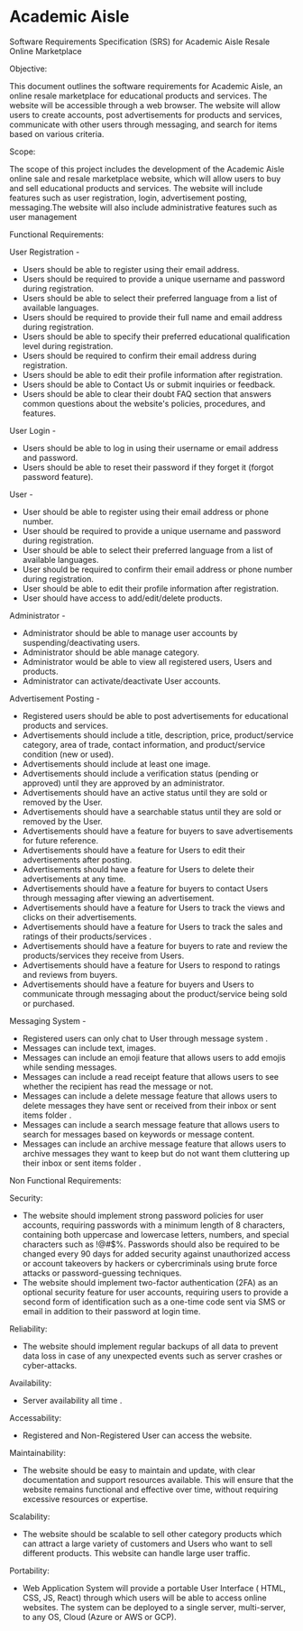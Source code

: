 # Academic Aisle

Software Requirements Specification (SRS) for Academic Aisle Resale Online Marketplace

Objective:

This document outlines the software requirements for Academic Aisle, an online resale marketplace for educational products and services. The website will be accessible through a web browser. The website will allow users to create accounts, post advertisements for products and services, communicate with other users through messaging, and search for items based on various criteria.

Scope:

The scope of this project includes the development of the Academic Aisle online sale and resale marketplace website, which will allow users to buy and sell educational products and services. The website will include features such as user registration, login, advertisement posting, messaging.The website will also include administrative features such as user management

Functional Requirements:

User Registration -

- Users should be able to register using their email address.
- Users should be required to provide a unique username and password during registration.
- Users should be able to select their preferred language from a list of available languages.
- Users should be required to provide their full name and email address during registration.
- Users should be able to specify their preferred educational qualification level during registration.
- Users should be required to confirm their email address during registration.
- Users should be able to edit their profile information after registration.
- Users should be able to Contact Us or submit inquiries or feedback.
- Users should be able to clear their doubt FAQ section that answers common questions about the website's policies, procedures, and features.

User Login -

- Users should be able to log in using their username or email address and password.
- Users should be able to reset their password if they forget it (forgot password feature).

User - 

- User should be able to register using their email address or phone number.
- User should be required to provide a unique username and password during registration.
- User should be able to select their preferred language from a list of available languages.
- User should be required to confirm their email address or phone number during registration.
- User should be able to edit their profile information after registration.
- User should have access to add/edit/delete products.

Administrator - 

- Administrator should be able to manage user accounts by suspending/deactivating users.
- Administrator should be able manage category.
- Administrator would be able to  view all registered users, Users and products.
- Administrator can activate/deactivate User accounts.

Advertisement Posting -

- Registered users should be able to post advertisements for educational products and services.
- Advertisements should include a title, description, price, product/service category, area of trade, contact information, and product/service condition (new or used).
- Advertisements should include at least one image.
- Advertisements should include a verification status (pending or approved) until they are approved by an administrator.
- Advertisements should have an active status until they are sold or removed by the User.
- Advertisements should have a searchable status until they are sold or removed by the User.
- Advertisements should have a feature for buyers to save advertisements for future reference.
- Advertisements should have a feature for Users to edit their advertisements after posting.
- Advertisements should have a feature for Users to delete their advertisements at any time.
- Advertisements should have a feature for buyers to contact Users through messaging after viewing an advertisement.
- Advertisements should have a feature for Users to track the views and clicks on their advertisements.
- Advertisements should have a feature for Users to track the sales and ratings of their products/services .
- Advertisements should have a feature for buyers to rate and review the products/services they receive from Users.
- Advertisements should have a feature for Users to respond to ratings and reviews from buyers.
- Advertisements should have a feature for buyers and Users to communicate through messaging about the product/service being sold or purchased.

Messaging System -

- Registered users can only chat to User through message system .
- Messages can include text, images.
- Messages can include an emoji feature that allows users to add emojis while sending messages.
- Messages can include a read receipt feature that allows users to see whether the recipient has read the message or not.
- Messages can include a delete message feature that allows users to delete messages they have sent or received from their inbox or sent items folder .
- Messages can include a search message feature that allows users to search for messages based on keywords or message content.
- Messages can include an archive message feature that allows users to archive messages they want to keep but do not want them cluttering up their inbox or sent items folder .

Non Functional Requirements:

Security:

- The website should implement strong password policies for user accounts, requiring passwords with a minimum length of 8 characters, containing both uppercase and lowercase letters, numbers, and special characters such as !@#$%. Passwords should also be required to be changed every 90 days for added security against unauthorized access or account takeovers by hackers or cybercriminals using brute force attacks or password-guessing techniques.
- The website should implement two-factor authentication (2FA) as an optional security feature for user accounts, requiring users to provide a second form of identification such as a one-time code sent via SMS or email in addition to their password at login time.

Reliability:

- The website should implement regular backups of all data to prevent data loss in case of any unexpected events such as server crashes or cyber-attacks.

Availability:

- Server availability all time .

Accessability:

- Registered and Non-Registered User can access the website.

Maintainability:

- The website should be easy to maintain and update, with clear documentation and support resources available. This will ensure that the website remains functional and effective over time, without requiring excessive resources or expertise.

Scalability:

- The website should be scalable to sell other category products which can attract a large variety of customers and Users who want to sell different products. This website can handle large user traffic.

Portability:

- Web Application System will provide a portable User Interface ( HTML, CSS, JS, React) through which users will be able to access online websites. The system can be deployed to a single server, multi-server, to any OS, Cloud (Azure or AWS or GCP).

